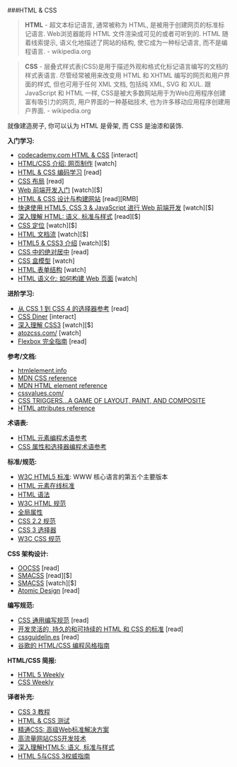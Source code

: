 ###HTML & CSS

>**HTML** - 超文本标记语言, 通常被称为 HTML, 是被用于创建网页的标准标记语言. Web浏览器能将 HTML 文件渲染成可见的或者可听到的. HTML 随着线索提示, 语义化地描述了网站的结构, 使它成为一种标记语言, 而不是编程语言. - wikipedia.org

>**CSS** - 层叠式样式表(CSS)是用于描述外观和格式化标记语言编写的文档的样式表语言. 尽管经常被用来改变用 HTML 和 XHTML 编写的网页和用户界面的样式, 但也可用于任何 XML 文档, 包括纯 XML, SVG 和 XUL. 跟 JavaScript 和 HTML 一样, CSS是被大多数网站用于为Web应用程序创建富有吸引力的网页, 用户界面的一种基础技术, 也为许多移动应用程序创建用户界面. - wikipedia.org

就像建造房子, 你可以认为 HTML 是骨架, 而 CSS 是油漆和装饰. 

**入门学习:**

* [codecademy.com HTML & CSS](https://www.codecademy.com/tracks/web) [interact]
* [HTML/CSS 介绍: 网页制作](https://www.khanacademy.org/computing/computer-programming/html-css) [watch]
* [HTML & CSS 编码学习](http://learn.shayhowe.com/html-css/) [read]
* [CSS 布局](http://learnlayout.com/) [read]
* [Web 前端开发入门](http://www.pluralsight.com/courses/front-end-web-development-get-started) [watch][$]
* [HTML & CSS 设计与构建网站](http://www.amazon.cn/HTML-CSS%E8%AE%BE%E8%AE%A1%E4%B8%8E%E6%9E%84%E5%BB%BA%E7%BD%91%E7%AB%99-%E8%BE%BE%E7%A7%91%E7%89%B9/dp/B00BMK4GKW/ref=sr_1_1?ie=UTF8&qid=1446191225&sr=8-1) [read][RMB]
* [快速使用 HTML5, CSS 3 & JavaScript 进行 Web 前端开发](http://www.pluralsight.com/courses/front-end-web-app-html5-javascript-css) [watch][$]
* [深入理解 HTML: 语义, 标准与样式](http://www.amazon.com/gp/product/1590597656/ref=as_li_tl?ie=UTF8&camp=1789&creative=390957&creativeASIN=1590597656&linkCode=as2&tag=fronenddevejo-20&linkId=VFZVICLZO6GUZQI2) [read][$]
* [CSS 定位](http://www.pluralsight.com/courses/css-positioning-1834) [watch][$]
* [HTML 文档流](http://www.pluralsight.com/courses/html-document-flow-1837) [watch][$]
* [HTML5 & CSS3 介绍](https://frontendmasters.com/courses/introduction-html5-css3/) [watch][$]
* [CSS 中的绝对居中](http://codepen.io/shshaw/full/gEiDt) [read]
* [CSS 盒模型](https://webdesign.tutsplus.com/courses/understanding-the-css-box-model) [watch]
* [HTML 表单结构](https://webdesign.tutsplus.com/courses/solid-html-form-structure) [watch]
* [HTML 语义化: 如何构建 Web 页面](https://webdesign.tutsplus.com/courses/semantic-html-how-to-structure-web-pages) [watch]

**进阶学习:**

* [从 CSS 1 到 CSS 4 的选择器参考](http://css4-selectors.com/selectors/) [read]
* [CSS Diner](http://flukeout.github.io/) [interact]
* [深入理解 CSS3](https://frontendmasters.com/courses/css3-in-depth/) [watch][$]
* [atozcss.com/](http://www.atozcss.com/) [watch]
* [Flexbox 完全指南](https://css-tricks.com/snippets/css/a-guide-to-flexbox/) [read]

**参考/文档:**

* [htmlelement.info](http://htmlelement.info/)
* [MDN CSS reference](https://developer.mozilla.org/zh/docs/Web/CSS/Reference)
* [MDN HTML element reference](https://developer.mozilla.org/zh/docs/Web/HTML/Element)
* [cssvalues.com/](http://cssvalues.com/)
* [CSS TRIGGERS...A GAME OF LAYOUT, PAINT, AND COMPOSITE](http://csstriggers.com/)
* [HTML attributes reference](https://developer.mozilla.org/zh/docs/Web/HTML/Attributes)

**术语表:**

* [HTML 元素编程术语参考](https://www.codecademy.com/articles/glossary-html)
* [CSS 属性和选择器编程术语参考](https://www.codecademy.com/articles/glossary-css)

**标准/规范:**

* [W3C HTML5 标准](http://www.w3.org/TR/html5/): WWW 核心语言的第五个主要版本
* [HTML 元素在线标准](https://html.spec.whatwg.org/multipage/semantics.html#semantics)
* [HTML 语法](https://html.spec.whatwg.org/multipage/syntax.html#syntax)
* [W3C HTML 规范](http://www.w3.org/standards/techs/html#w3c_all)
* [全局属性](https://developer.mozilla.org/en-US/docs/Web/HTML/Global_attributes)
* [CSS 2.2 规范](https://drafts.csswg.org/css2/)
* [CSS 3 选择器](http://www.w3.org/TR/css3-selectors/)
* [W3C CSS 规范](http://www.w3.org/Style/CSS/current-work#roadmap)

**CSS 架构设计:**

* [OOCSS](http://oocss.org/) [read]
* [SMACSS](https://smacss.com/) [read][$]
* [SMACSS](https://frontendmasters.com/courses/smacss/) [watch][$]
* [Atomic Design](http://atomicdesign.bradfrost.com/) [read]

**编写规范:**

* [CSS 通用编写规范](https://github.com/necolas/idiomatic-css) [read]
* [开发灵活的, 持久的和可持续的 HTML 和 CSS 的标准](http://mdo.github.io/code-guide/) [read]
* [cssguidelin.es](http://cssguidelin.es/) [read]
* [谷歌的 HTML/CSS 编程风格指南](http://google-styleguide.googlecode.com/svn/trunk/htmlcssguide.xml#General_Formatting)

**HTML/CSS 简报:**

* [HTML 5 Weekly](http://html5weekly.com/)
* [CSS Weekly](http://css-weekly.com/archives/)

**译者补充:**

* [CSS 3 教程](https://waylau.gitbooks.io/css3-tutorial/content/docs/Introduction.html)
* [HTML & CSS 测试](https://sitthetest.com/tests)
* [精通CSS: 高级Web标准解决方案](http://www.amazon.cn/%E7%B2%BE%E9%80%9ACSS-%E9%AB%98%E7%BA%A7Web%E6%A0%87%E5%87%86%E8%A7%A3%E5%86%B3%E6%96%B9%E6%A1%88-%E5%B7%B4%E5%BE%B7/dp/B003IURKAM/ref=sr_1_1?s=books&ie=UTF8&qid=1446191443&sr=1-1)
* [高流量网站CSS开发技术](http://www.amazon.cn/%E9%AB%98%E6%B5%81%E9%87%8F%E7%BD%91%E7%AB%99CSS%E5%BC%80%E5%8F%91%E6%8A%80%E6%9C%AF-%E8%82%AF%E5%B0%BC%E8%BF%AA/dp/B00FIIM9JO/ref=sr_1_2?s=books&ie=UTF8&qid=1446191443&sr=1-2)
* [深入理解HTML5: 语义, 标准与样式](http://www.amazon.cn/%E6%B7%B1%E5%85%A5%E7%90%86%E8%A7%A3HTML5-%E8%AF%AD%E4%B9%89-%E6%A0%87%E5%87%86%E4%B8%8E%E6%A0%B7%E5%BC%8F-%E5%B8%83%E6%8B%89%E5%BE%B7%E7%A6%8F/dp/B00DNDR5HM/ref=sr_1_1?ie=UTF8&qid=1446191387&sr=8-1)
* [HTML 5与CSS 3权威指南](http://www.amazon.cn/HTML-5%E4%B8%8ECSS-3%E6%9D%83%E5%A8%81%E6%8C%87%E5%8D%97-%E9%99%86%E5%87%8C%E7%89%9B/dp/B00B03VVRW/ref=sr_1_4?ie=UTF8&qid=1446191598&sr=8-4)
